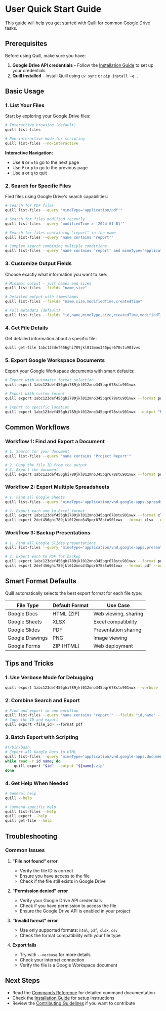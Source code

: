 # User Quick Start Guide

This guide will help you get started with Quill for common Google Drive tasks.

## Prerequisites

Before using Quill, make sure you have:

1. **Google Drive API credentials** - Follow the [Installation Guide](installation.md) to set up your credentials
2. **Quill installed** - Install Quill using `uv sync` or `pip install -e .`

## Basic Usage

### 1. List Your Files

Start by exploring your Google Drive files:

```bash
# Interactive browsing (default)
quill list-files

# Non-interactive mode for scripting
quill list-files --no-interactive
```

**Interactive Navigation:**
- Use `N` or `n` to go to the next page
- Use `P` or `p` to go to the previous page
- Use `Q` or `q` to quit

### 2. Search for Specific Files

Find files using Google Drive's search capabilities:

```bash
# Search for PDF files
quill list-files --query "mimeType='application/pdf'"

# Search for files modified recently
quill list-files --query "modifiedTime > '2024-01-01'"

# Search for files containing "report" in the name
quill list-files --query "name contains 'report'"

# Complex search combining multiple conditions
quill list-files --query "name contains 'report' and mimeType='application/pdf'"
```

### 3. Customize Output Fields

Choose exactly what information you want to see:

```bash
# Minimal output - just names and sizes
quill list-files --fields "name,size"

# Detailed output with timestamps
quill list-files --fields "name,size,modifiedTime,createdTime"

# Full metadata (default)
quill list-files --fields "id,name,mimeType,size,createdTime,modifiedTime,description,owners,webViewLink"
```

### 4. Get File Details

Get detailed information about a specific file:

```bash
quill get-file 1abc123def456ghi789jkl012mno345pqr678stu901vwx
```

### 5. Export Google Workspace Documents

Export your Google Workspace documents with smart defaults:

```bash
# Export with automatic format selection
quill export 1abc123def456ghi789jkl012mno345pqr678stu901vwx

# Export with custom format
quill export 1abc123def456ghi789jkl012mno345pqr678stu901vwx --format pdf

# Export to specific location
quill export 1abc123def456ghi789jkl012mno345pqr678stu901vwx --output "My Document.pdf"
```

## Common Workflows

### Workflow 1: Find and Export a Document

```bash
# 1. Search for your document
quill list-files --query "name contains 'Project Report'"

# 2. Copy the file ID from the output
# 3. Export the document
quill export 1abc123def456ghi789jkl012mno345pqr678stu901vwx --format pdf
```

### Workflow 2: Export Multiple Spreadsheets

```bash
# 1. Find all Google Sheets
quill list-files --query "mimeType='application/vnd.google-apps.spreadsheet'"

# 2. Export each one to Excel format
quill export 1abc123def456ghi789jkl012mno345pqr678stu901vwx --format xlsx --output "Sheet1.xlsx"
quill export 2def456ghi789jkl012mno345pqr678stu901vwx --format xlsx --output "Sheet2.xlsx"
```

### Workflow 3: Backup Presentations

```bash
# 1. Find all Google Slides presentations
quill list-files --query "mimeType='application/vnd.google-apps.presentation'"

# 2. Export each to PDF for backup
quill export 1abc123def456ghi789jkl012mno345pqr678stu901vwx --format pdf --output "Presentation1.pdf"
quill export 2def456ghi789jkl012mno345pqr678stu901vwx --format pdf --output "Presentation2.pdf"
```

## Smart Format Defaults

Quill automatically selects the best export format for each file type:

| File Type | Default Format | Use Case |
|-----------|----------------|----------|
| Google Docs | HTML (ZIP) | Web viewing, sharing |
| Google Sheets | XLSX | Excel compatibility |
| Google Slides | PDF | Presentation sharing |
| Google Drawings | PNG | Image viewing |
| Google Forms | ZIP (HTML) | Web deployment |

## Tips and Tricks

### 1. Use Verbose Mode for Debugging

```bash
quill export 1abc123def456ghi789jkl012mno345pqr678stu901vwx --verbose
```

### 2. Combine Search and Export

```bash
# Find and export in one workflow
quill list-files --query "name contains 'report'" --fields "id,name" --no-interactive
# Copy the ID and export
quill export <file_id> --format pdf
```

### 3. Batch Export with Scripting

```bash
#!/bin/bash
# Export all Google Docs to HTML
quill list-files --query "mimeType='application/vnd.google-apps.document'" --fields "id,name" --no-interactive | \
while read -r id name; do
    quill export "$id" --output "${name}.zip"
done
```

### 4. Get Help When Needed

```bash
# General help
quill --help

# Command-specific help
quill list-files --help
quill export --help
quill get-file --help
```

## Troubleshooting

### Common Issues

1. **"File not found" error**
   - Verify the file ID is correct
   - Ensure you have access to the file
   - Check if the file still exists in Google Drive

2. **"Permission denied" error**
   - Verify your Google Drive API credentials
   - Check if you have permission to access the file
   - Ensure the Google Drive API is enabled in your project

3. **"Invalid format" error**
   - Use only supported formats: `html`, `pdf`, `xlsx`, `csv`
   - Check the format compatibility with your file type

4. **Export fails**
   - Try with `--verbose` for more details
   - Check your internet connection
   - Verify the file is a Google Workspace document

## Next Steps

- Read the [Commands Reference](commands.md) for detailed command documentation
- Check the [Installation Guide](installation.md) for setup instructions
- Review the [Contributing Guidelines](contributing.md) if you want to contribute 